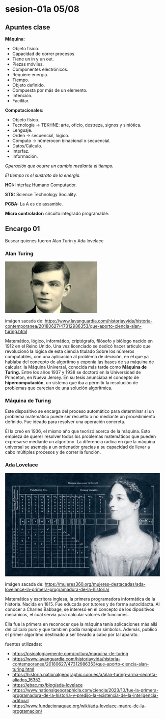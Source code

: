 # sesion-01a 05/08

## Apuntes clase

**Máquina:**

* Objeto físico.
* Capacidad de correr procesos.
* Tiene un in y un out.
* Piezas móviles.
* Componentes electrónicos.
* Requiere energía.
* Tiempo.
* Objeto definido.
* Compuesta por más de un elemento.
* Intención.
* Facilitar.

**Computacionales:**

* Objeto físico.
* Tecnología -> TEKHNE: arte, oficio, destreza, signos y siniótica.
* Lenguaje.
* Orden -> secuencial, lógico.
* Cómputo -> númerocon binacional o secuencial.
* Datos/Cálculo.
* Interfaz.
* Información.

*Operación que ocurre un cambio mediante el tiempo.*

*El tiempo rs el sustrato de la energía.*

**HCI:** Interfaz Humano Computador.

**STS:** Science Technology Sociality.
  
**PCBA:** La A es de assamble.

**Micro controlador:** circuito integrado programable.

## Encargo 01

Buscar quienes fueron Alan Turin y Ada lovelace

### Alan Turing

![AlanTuring](./imagenes/AlanTuring.jpeg)

imágen sacada de: <https://www.lavanguardia.com/historiayvida/historia-contemporanea/20180627/47312986353/que-aporto-ciencia-alan-turing.html>

Matemático, lógico, informático, criptógrafo, filósofo y biólogo nacido en 1912 en el Reino Unido.
Una vez licenciado se dedicó hacer artículo que revolucionó la lógica de esta ciencia titulado Sobre los números computables, con una aplicación al problema de decisión, en el que ya hablaba del concepto de algoritmo y exponía las bases de su máquina de calcular: la Máquina Universal, conocida más tarde como **Máquina de Turing.**
Entre los años 1937 y 1938 se doctoró en la Universidad de Princeton, en Nueva Jersey. En su tesis anunciaba el concepto de **hipercomputación**, un sistema que iba a permitir la resolución de problemas que carecían de una solución algorítmica.

### Máquina de Turing

Este dispositivo se encarga del proceso automático para determinar si un problema matemático puede ser resuelto o no mediante un procedimiento definido. Fue ideado para resolver una operación concreta.

Él la creó en 1936, el mismo año que teorizó acerca de la máquina.
Esto empieza de querer resolver todos los problemas matemáticos que pueden expresarse mediante un algoritmo. La diferencia radica en que la máquina universal se asemeja a un ordenador gracias a su capacidad de llevar a cabo múltiples procesos y de correr la función.

### Ada Lovelace

![AdaLovelace](./imagenes/AdaLovelance.png)

imágen sacada de: <https://mujeres360.org/mujeres-destacadas/ada-lovelance-la-primera-programadora-de-la-historia/>

Matemática y escritora inglesa, la primera programadora informática de la historia.
Nacida en 1815. Fue educada por tutores y de forma autodidacta. Al conocer a  Charles Babbage, se interesó en el concepto de los dipositivos mecánicos, el cual servía para calcular valores de funciones.

Ella fue la primera en reconocer que la máquina tenía aplicaciones más allá del cálculo puro y que también podía manipular símbolos. Además, publicó el primer algoritmo destinado a ser llevado a cabo por tal aparato.

fuentes utilizadas:

* <https://psicologiaymente.com/cultura/maquina-de-turing>
* <https://www.lavanguardia.com/historiayvida/historia-contemporanea/20180627/47312986353/que-aporto-ciencia-alan-turing.html>
* <https://historia.nationalgeographic.com.es/a/alan-turing-arma-secreta-aliados_16352>
* <https://ebac.mx/blog/ada-lovelace>
* <https://www.nationalgeographicla.com/ciencia/2023/10/fue-la-primera-programadora-de-la-historia-y-predijo-la-existencia-de-la-inteligencia-artificial>
* <https://www.fundacionaquae.org/wiki/ada-lovelace-madre-de-la-programacion/>
